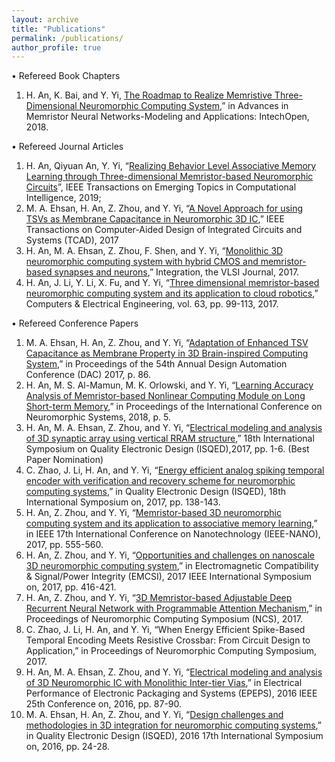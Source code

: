 ```yaml
---
layout: archive
title: "Publications"
permalink: /publications/
author_profile: true
---
```



•	Refereed Book Chapters
1.	H. An, K. Bai, and Y. Yi, [The Roadmap to Realize Memristive Three-Dimensional Neuromorphic Computing System](https://www.intechopen.com/books/advances-in-memristor-neural-networks-modeling-and-applications/the-roadmap-to-realize-memristive-three-dimensional-neuromorphic-computing-system),” in Advances in Memristor Neural Networks-Modeling and Applications: IntechOpen, 2018.
 
•	Refereed Journal Articles
1.	H. An, Qiyuan An, Y. Yi, “[Realizing Behavior Level Associative Memory Learning through Three-dimensional Memristor-based Neuromorphic Circuits](https://ieeexplore.ieee.org/abstract/document/8753741/)”, IEEE Transactions on Emerging Topics in Computational Intelligence, 2019;
2.	M. A. Ehsan, H. An, Z. Zhou, and Y. Yi, “[A Novel Approach for using TSVs as Membrane Capacitance in Neuromorphic 3D IC](https://ieeexplore.ieee.org/abstract/document/8060601),” IEEE Transactions on Computer-Aided Design of Integrated Circuits and Systems (TCAD), 2017
3.	H. An, M. A. Ehsan, Z. Zhou, F. Shen, and Y. Yi, “[Monolithic 3D neuromorphic computing system with hybrid CMOS and memristor-based synapses and neurons](https://www.sciencedirect.com/science/article/pii/S0167926017303413),” Integration, the VLSI Journal, 2017.
4.	H. An, J. Li, Y. Li, X. Fu, and Y. Yi, “[Three dimensional memristor-based neuromorphic computing system and its application to cloud robotics](https://www.sciencedirect.com/science/article/pii/S0045790617318475),” Computers & Electrical Engineering, vol. 63, pp. 99-113, 2017.

•	Refereed Conference Papers
1.	M. A. Ehsan, H. An, Z. Zhou, and Y. Yi, “[Adaptation of Enhanced TSV Capacitance as Membrane Property in 3D Brain-inspired Computing System](https://ieeexplore.ieee.org/abstract/document/8060458),” in Proceedings of the 54th Annual Design Automation Conference (DAC) 2017, p. 86.
2.	H. An, M. S. Al-Mamun, M. K. Orlowski, and Y. Yi, “[Learning Accuracy Analysis of Memristor-based Nonlinear Computing Module on Long Short-term Memory](https://dl.acm.org/citation.cfm?id=3229889),” in Proceedings of the International Conference on Neuromorphic Systems, 2018, p. 5.
3.	H. An, M. A. Ehsan, Z. Zhou, and Y. Yi, “[Electrical modeling and analysis of 3D synaptic array using vertical RRAM structure](https://ieeexplore.ieee.org/abstract/document/7918283),” 18th International Symposium on Quality Electronic Design (ISQED),2017, pp. 1-6. (Best Paper Nomination)
4.	C. Zhao, J. Li, H. An, and Y. Yi, “[Energy efficient analog spiking temporal encoder with verification and recovery scheme for neuromorphic computing systems](https://ieeexplore.ieee.org/abstract/document/7918306),” in Quality Electronic Design (ISQED), 18th International Symposium on, 2017, pp. 138-143.
5.	H. An, Z. Zhou, and Y. Yi, “[Memristor-based 3D neuromorphic computing system and its application to associative memory learning](https://ieeexplore.ieee.org/abstract/document/8117459),” in IEEE 17th International Conference on Nanotechnology (IEEE-NANO), 2017, pp. 555-560.
6.	H. An, Z. Zhou, and Y. Yi, “[Opportunities and challenges on nanoscale 3D neuromorphic computing system](https://ieeexplore.ieee.org/abstract/document/8077906),” in Electromagnetic Compatibility & Signal/Power Integrity (EMCSI), 2017 IEEE International Symposium on, 2017, pp. 416-421.
7.	H. An, Z. Zhou, and Y. Yi, “[3D Memristor-based Adjustable Deep Recurrent Neural Network with Programmable Attention Mechanism](https://dl.acm.org/citation.cfm?id=3183623),” in Proceedings of Neuromorphic Computing Symposium (NCS), 2017.
8.	C. Zhao, J. Li, H. An, and Y. Yi, “When Energy Efficient Spike-Based Temporal Encoding Meets Resistive Crossbar: From Circuit Design to Application,” in Proceedings of Neuromorphic Computing Symposium, 2017.
9.	H. An, M. A. Ehsan, Z. Zhou, and Y. Yi, “[Electrical modeling and analysis of 3D Neuromorphic IC with Monolithic Inter-tier Vias](https://ieeexplore.ieee.org/abstract/document/7835424),” in Electrical Performance of Electronic Packaging and Systems (EPEPS), 2016 IEEE 25th Conference on, 2016, pp. 87-90.
10.	M. A. Ehsan, H. An, Z. Zhou, and Y. Yi, “[Design challenges and methodologies in 3D integration for neuromorphic computing systems](https://ieeexplore.ieee.org/abstract/document/7479151),” in Quality Electronic Design (ISQED), 2016 17th International Symposium on, 2016, pp. 24-28.
